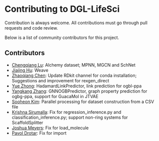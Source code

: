 # Contributing to DGL-LifeSci

Contribution is always welcome. All contributions must go through pull requests
and code review.

Below is a list of community contributors for this project.

Contributors
------------
* [Chengqiang Lu](https://github.com/geekinglcq): Alchemy dataset; MPNN, MGCN and SchNet
* [Jiajing Hu](https://github.com/jjhu94): Weave
* [Zhaoqiang Chen](https://github.com/autodataming): Update RDkit channel for conda installation; Suggestions and improvement for rexgen_direct
* [Yue Zhong](https://github.com/YueZhong-bio): HadamardLinkPredictor, link prediction for ogbl-ppa
* [Yangkang Zhang](https://github.com/yangkang98): GNNOGBPredictor, graph property prediction for ogbg-ppa, support for GuacaMol in JTVAE
* [Sooheon Kim](https://github.com/sooheon): Parallel processing for dataset construction from a CSV file
* [Krishna Sirumalla](https://github.com/skrsna): Fix for regression_inference.py and classification_inference.py; support non-ring systems for ScaffoldSplitter
* [Joshua Meyers](https://github.com/JoshuaMeyers): Fix for load_molecule
* [Pavol Drotar](https://github.com/padr31): Fix for import
